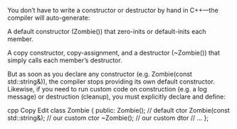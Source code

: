 You don’t have to write a constructor or destructor by hand in C++—the compiler will auto-generate:

A default constructor (Zombie()) that zero-inits or default-inits each member.

A copy constructor, copy-assignment, and a destructor (~Zombie()) that simply calls each member’s destructor.

But as soon as you declare any constructor (e.g. Zombie(const std::string&)), the compiler stops providing its own default constructor. Likewise, if you need to run custom code on construction (e.g. a log message) or destruction (cleanup), you must explicitly declare and define:

cpp
Copy
Edit
class Zombie {
public:
  Zombie();                    // default ctor
  Zombie(const std::string&);  // our custom ctor
  ~Zombie();                   // our custom dtor
  // ...
};